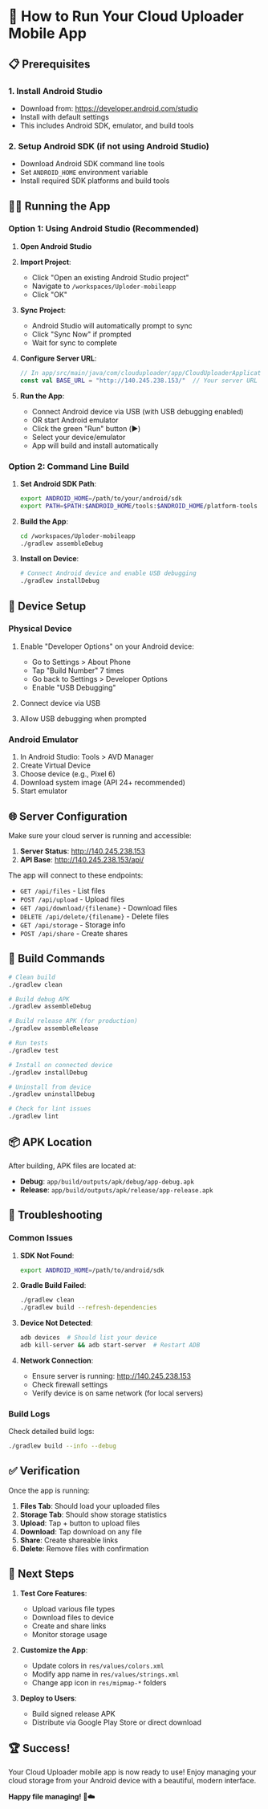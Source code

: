 # 🚀 How to Run Your Cloud Uploader Mobile App

## 📋 Prerequisites

### 1. **Install Android Studio**
- Download from: https://developer.android.com/studio
- Install with default settings
- This includes Android SDK, emulator, and build tools

### 2. **Setup Android SDK** (if not using Android Studio)
- Download Android SDK command line tools
- Set `ANDROID_HOME` environment variable
- Install required SDK platforms and build tools

## 🏃‍♂️ **Running the App**

### **Option 1: Using Android Studio (Recommended)**

1. **Open Android Studio**
2. **Import Project**:
   - Click "Open an existing Android Studio project"
   - Navigate to `/workspaces/Uploder-mobileapp`
   - Click "OK"

3. **Sync Project**:
   - Android Studio will automatically prompt to sync
   - Click "Sync Now" if prompted
   - Wait for sync to complete

4. **Configure Server URL**:
   ```kotlin
   // In app/src/main/java/com/clouduploader/app/CloudUploaderApplication.kt
   const val BASE_URL = "http://140.245.238.153/"  // Your server URL
   ```

5. **Run the App**:
   - Connect Android device via USB (with USB debugging enabled)
   - OR start Android emulator
   - Click the green "Run" button (▶️)
   - Select your device/emulator
   - App will build and install automatically

### **Option 2: Command Line Build**

1. **Set Android SDK Path**:
   ```bash
   export ANDROID_HOME=/path/to/your/android/sdk
   export PATH=$PATH:$ANDROID_HOME/tools:$ANDROID_HOME/platform-tools
   ```

2. **Build the App**:
   ```bash
   cd /workspaces/Uploder-mobileapp
   ./gradlew assembleDebug
   ```

3. **Install on Device**:
   ```bash
   # Connect Android device and enable USB debugging
   ./gradlew installDebug
   ```

## 📱 **Device Setup**

### **Physical Device**
1. Enable "Developer Options" on your Android device:
   - Go to Settings > About Phone
   - Tap "Build Number" 7 times
   - Go back to Settings > Developer Options
   - Enable "USB Debugging"

2. Connect device via USB
3. Allow USB debugging when prompted

### **Android Emulator**
1. In Android Studio: Tools > AVD Manager
2. Create Virtual Device
3. Choose device (e.g., Pixel 6)
4. Download system image (API 24+ recommended)
5. Start emulator

## 🌐 **Server Configuration**

Make sure your cloud server is running and accessible:

1. **Server Status**: http://140.245.238.153
2. **API Base**: http://140.245.238.153/api/

The app will connect to these endpoints:
- `GET /api/files` - List files
- `POST /api/upload` - Upload files
- `GET /api/download/{filename}` - Download files
- `DELETE /api/delete/{filename}` - Delete files
- `GET /api/storage` - Storage info
- `POST /api/share` - Create shares

## 🔧 **Build Commands**

```bash
# Clean build
./gradlew clean

# Build debug APK
./gradlew assembleDebug

# Build release APK (for production)
./gradlew assembleRelease

# Run tests
./gradlew test

# Install on connected device
./gradlew installDebug

# Uninstall from device
./gradlew uninstallDebug

# Check for lint issues
./gradlew lint
```

## 📦 **APK Location**

After building, APK files are located at:
- **Debug**: `app/build/outputs/apk/debug/app-debug.apk`
- **Release**: `app/build/outputs/apk/release/app-release.apk`

## 🐛 **Troubleshooting**

### **Common Issues**

1. **SDK Not Found**:
   ```bash
   export ANDROID_HOME=/path/to/android/sdk
   ```

2. **Gradle Build Failed**:
   ```bash
   ./gradlew clean
   ./gradlew build --refresh-dependencies
   ```

3. **Device Not Detected**:
   ```bash
   adb devices  # Should list your device
   adb kill-server && adb start-server  # Restart ADB
   ```

4. **Network Connection**:
   - Ensure server is running: http://140.245.238.153
   - Check firewall settings
   - Verify device is on same network (for local servers)

### **Build Logs**
Check detailed build logs:
```bash
./gradlew build --info --debug
```

## ✅ **Verification**

Once the app is running:

1. **Files Tab**: Should load your uploaded files
2. **Storage Tab**: Should show storage statistics  
3. **Upload**: Tap + button to upload files
4. **Download**: Tap download on any file
5. **Share**: Create shareable links
6. **Delete**: Remove files with confirmation

## 🎯 **Next Steps**

1. **Test Core Features**:
   - Upload various file types
   - Download files to device
   - Create and share links
   - Monitor storage usage

2. **Customize the App**:
   - Update colors in `res/values/colors.xml`
   - Modify app name in `res/values/strings.xml`
   - Change app icon in `res/mipmap-*` folders

3. **Deploy to Users**:
   - Build signed release APK
   - Distribute via Google Play Store or direct download

## 🏆 **Success!**

Your Cloud Uploader mobile app is now ready to use! Enjoy managing your cloud storage from your Android device with a beautiful, modern interface.

**Happy file managing! 📱☁️**

